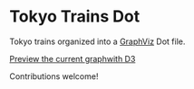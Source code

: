 # Tokyo Trains Dot

Tokyo trains organized into a [GraphViz](http://www.graphviz.org) Dot file.

[Preview the current graphwith D3](http://htmlpreview.github.io/?https://github.com/wesalvaro/tokyo-dot/blob/master/render.html)

Contributions welcome!
